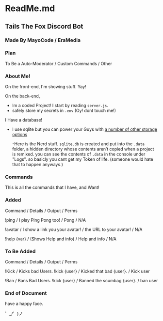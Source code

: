 # ReadMe.md

## Tails The Fox Discord Bot 

### Made By MayoCode / EraMedia

### Plan

To Be a Auto-Moderator / Custom Commands / Other

### About Me!

On the front-end, I'm showing stuff. Yay!

On the back-end,

* Im a coded Project! I start by reading `server.js`.
* safely store my secrets in `.env` \(Oy! dont touch me!\)

I Have a database!

* I use sqlite but you can power your Guys with [a number of other storage options](https://glitch.com/storage)

  -Here is the Nerd stuff. `sqlite.db` is created and put into the `.data` folder, a hidden directory whose contents aren’t copied when a project is remixed. you can see the contents of `.data` in the console under "Logs". so basicly you cant get my Token of life. \(someone would hate that to happen anyways.\)

### Commands

This is all the commands that I have, and Want!

### Added

Command / Details / Output / Perms

 !ping / I play Ping Pong too! / Pong / N/A 

!avatar / I show a link you your avatar! / the URL to your avatar! / N/A

!help {var} / \(Shows Help and info\) / Help and info / N/A

### To Be Added

Command / Details / Output / Perms 

!Kick / Kicks bad Users. !kick {user} / Kicked that bad {user}. / Kick user 

!Ban / Bans Bad Users. !kick {user} / Banned the scumbag {user}. / ban user 

### End of Document

have a happy face.

 ゜\_/゜\)ノ

